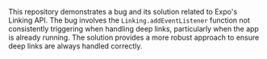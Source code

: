 This repository demonstrates a bug and its solution related to Expo's Linking API. The bug involves the `Linking.addEventListener` function not consistently triggering when handling deep links, particularly when the app is already running. The solution provides a more robust approach to ensure deep links are always handled correctly.